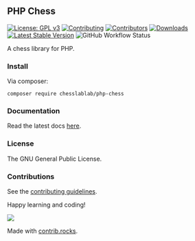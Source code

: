 ## PHP Chess

[![License: GPL v3](https://img.shields.io/badge/License-GPL%20v3-blue.svg)](https://www.gnu.org/licenses/gpl-3.0)
[![Contributing](https://img.shields.io/badge/contributions-welcome-brightgreen.svg?style=flat)](https://github.com/dwyl/esta/issues)
[![Contributors](https://img.shields.io/github/contributors/chesslablab/php-chess)](https://github.com/chesslablab/php-chess/graphs/contributors)
[![Downloads](https://img.shields.io/packagist/dt/chesslablab/php-chess.svg)](https://packagist.org/packages/chesslablab/php-chess)
[![Latest Stable Version](https://poser.pugx.org/chesslablab/php-chess/v/stable)](https://packagist.org/packages/chesslablab/php-chess)
![GitHub Workflow Status](https://github.com/chesslablab/php-chess/actions/workflows/php.yml/badge.svg)

A chess library for PHP.

### Install

Via composer:
```
composer require chesslablab/php-chess
```

### Documentation

Read the latest docs [here](https://github.com/chesslablab/php-chess/wiki).

### License

The GNU General Public License.

### Contributions

See the [contributing guidelines](https://github.com/chesslablab/php-chess/blob/master/CONTRIBUTING.md).

Happy learning and coding!

<a href="https://github.com/chesslablab/php-chess/graphs/contributors">
  <img src="https://contrib.rocks/image?repo=chesslablab/php-chess" />
</a>

Made with [contrib.rocks](https://contrib.rocks).
